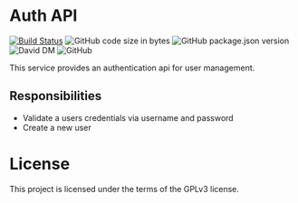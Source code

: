 # Auth API
[![Build Status](https://travis-ci.org/markwylde/sso-auth-api.svg?branch=master)](https://travis-ci.org/markwylde/sso-auth-api)
![GitHub code size in bytes](https://img.shields.io/github/languages/code-size/markwylde/sso-auth-api)
![GitHub package.json version](https://img.shields.io/github/package-json/v/markwylde/sso-auth-api)
![David DM](https://david-dm.org/markwylde/sso-auth-api.svg)
![GitHub](https://img.shields.io/github/license/markwylde/sso-auth-api)

This service provides an authentication api for user management.

## Responsibilities
- Validate a users credentials via username and password
- Create a new user

# License
This project is licensed under the terms of the GPLv3 license.
